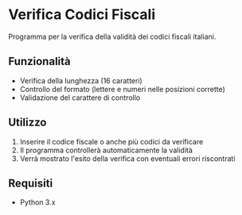 
# Verifica Codici Fiscali

Programma per la verifica della validità dei codici fiscali italiani.

## Funzionalità

- Verifica della lunghezza (16 caratteri)
- Controllo del formato (lettere e numeri nelle posizioni corrette)
- Validazione del carattere di controllo

## Utilizzo

1. Inserire il codice fiscale o anche più codici da verificare
2. Il programma controllerà automaticamente la validità
3. Verrà mostrato l'esito della verifica con eventuali errori riscontrati

## Requisiti

- Python 3.x
